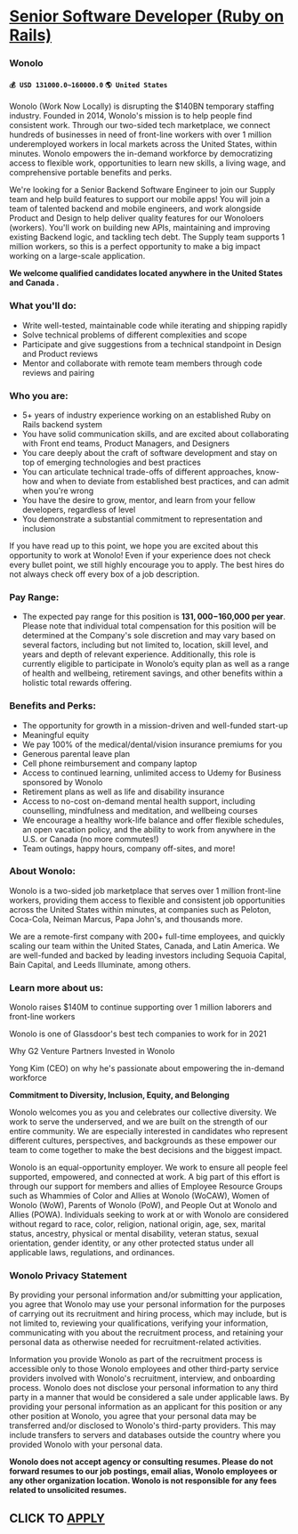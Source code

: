 # [Senior Software Developer (Ruby on Rails)](https://www.remotewlb.com/apply/senior-software-developer-ruby-on-rails)  
### Wonolo  
#### `💰 USD 131000.0~160000.0` `🌎 United States`  

Wonolo (Work Now Locally) is disrupting the $140BN temporary staffing industry. Founded in 2014, Wonolo's mission is to help people find consistent work. Through our two-sided tech marketplace, we connect hundreds of businesses in need of front-line workers with over 1 million underemployed workers in local markets across the United States, within minutes. Wonolo empowers the in-demand workforce by democratizing access to flexible work, opportunities to learn new skills, a living wage, and comprehensive portable benefits and perks.

We're looking for a Senior Backend Software Engineer to join our Supply team and help build features to support our mobile apps! You will join a team of talented backend and mobile engineers, and work alongside Product and Design to help deliver quality features for our Wonoloers (workers). You'll work on building new APIs, maintaining and improving existing Backend logic, and tackling tech debt. The Supply team supports 1 million workers, so this is a perfect opportunity to make a big impact working on a large-scale application.

**We welcome qualified candidates located anywhere in the United States and Canada .**

### What you'll do:

  * Write well-tested, maintainable code while iterating and shipping rapidly
  * Solve technical problems of different complexities and scope
  * Participate and give suggestions from a technical standpoint in Design and Product reviews
  * Mentor and collaborate with remote team members through code reviews and pairing

### Who you are:

  * 5+ years of industry experience working on an established Ruby on Rails backend system
  * You have solid communication skills, and are excited about collaborating with Front end teams, Product Managers, and Designers
  * You care deeply about the craft of software development and stay on top of emerging technologies and best practices
  * You can articulate technical trade-offs of different approaches, know-how and when to deviate from established best practices, and can admit when you're wrong
  * You have the desire to grow, mentor, and learn from your fellow developers, regardless of level
  * You demonstrate a substantial commitment to representation and inclusion

If you have read up to this point, we hope you are excited about this opportunity to work at Wonolo! Even if your experience does not check every bullet point, we still highly encourage you to apply. The best hires do not always check off every box of a job description.

### Pay Range:

  * The expected pay range for this position is **$131,000-$160,000 per year**. Please note that individual total compensation for this position will be determined at the Company's sole discretion and may vary based on several factors, including but not limited to, location, skill level, and years and depth of relevant experience. Additionally, this role is currently eligible to participate in Wonolo’s equity plan as well as a range of health and wellbeing, retirement savings, and other benefits within a holistic total rewards offering.

### Benefits and Perks:

  * The opportunity for growth in a mission-driven and well-funded start-up
  * Meaningful equity
  * We pay 100% of the medical/dental/vision insurance premiums for you
  * Generous parental leave plan
  * Cell phone reimbursement and company laptop
  * Access to continued learning, unlimited access to Udemy for Business sponsored by Wonolo
  * Retirement plans as well as life and disability insurance
  * Access to no-cost on-demand mental health support, including counselling, mindfulness and meditation, and wellbeing courses
  * We encourage a healthy work-life balance and offer flexible schedules, an open vacation policy, and the ability to work from anywhere in the U.S. or Canada (no more commutes!)
  * Team outings, happy hours, company off-sites, and more!

### About Wonolo:

Wonolo is a two-sided job marketplace that serves over 1 million front-line workers, providing them access to flexible and consistent job opportunities across the United States within minutes, at companies such as Peloton, Coca-Cola, Neiman Marcus, Papa John's, and thousands more.

We are a remote-first company with 200+ full-time employees, and quickly scaling our team within the United States, Canada, and Latin America. We are well-funded and backed by leading investors including Sequoia Capital, Bain Capital, and Leeds Illuminate, among others.

### Learn more about us:

Wonolo raises $140M to continue supporting over 1 million laborers and front-line workers

Wonolo is one of Glassdoor's best tech companies to work for in 2021

Why G2 Venture Partners Invested in Wonolo

Yong Kim (CEO) on why he's passionate about empowering the in-demand workforce

 **Commitment to Diversity, Inclusion, Equity, and Belonging**

Wonolo welcomes you as you and celebrates our collective diversity. We work to serve the underserved, and we are built on the strength of our entire community. We are especially interested in candidates who represent different cultures, perspectives, and backgrounds as these empower our team to come together to make the best decisions and the biggest impact.

Wonolo is an equal-opportunity employer. We work to ensure all people feel supported, empowered, and connected at work. A big part of this effort is through our support for members and allies of Employee Resource Groups such as Whammies of Color and Allies at Wonolo (WoCAW), Women of Wonolo (WoW), Parents of Wonolo (PoW), and People Out at Wonolo and Allies (POWA). Individuals seeking to work at or with Wonolo are considered without regard to race, color, religion, national origin, age, sex, marital status, ancestry, physical or mental disability, veteran status, sexual orientation, gender identity, or any other protected status under all applicable laws, regulations, and ordinances.

### Wonolo Privacy Statement

By providing your personal information and/or submitting your application, you agree that Wonolo may use your personal information for the purposes of carrying out its recruitment and hiring process, which may include, but is not limited to, reviewing your qualifications, verifying your information, communicating with you about the recruitment process, and retaining your personal data as otherwise needed for recruitment-related activities.

Information you provide Wonolo as part of the recruitment process is accessible only to those Wonolo employees and other third-party service providers involved with Wonolo's recruitment, interview, and onboarding process. Wonolo does not disclose your personal information to any third party in a manner that would be considered a sale under applicable laws. By providing your personal information as an applicant for this position or any other position at Wonolo, you agree that your personal data may be transferred and/or disclosed to Wonolo's third-party providers. This may include transfers to servers and databases outside the country where you provided Wonolo with your personal data.

**Wonolo does not accept agency or consulting resumes. Please do not forward resumes to our job postings, email alias, Wonolo employees or any other organization location. Wonolo is not responsible for any fees related to unsolicited resumes.**

  
## CLICK TO [APPLY](https://www.remotewlb.com/apply/senior-software-developer-ruby-on-rails)

